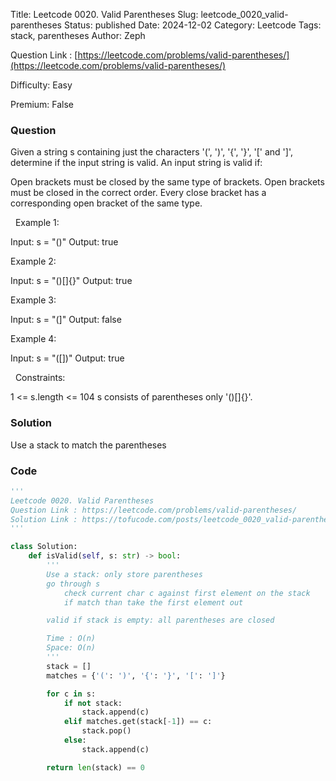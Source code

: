 Title: Leetcode 0020. Valid Parentheses
Slug: leetcode_0020_valid-parentheses
Status: published
Date: 2024-12-02
Category: Leetcode
Tags: stack, parentheses
Author: Zeph

Question Link : [https://leetcode.com/problems/valid-parentheses/](https://leetcode.com/problems/valid-parentheses/)

Difficulty: Easy

Premium: False

### Question
Given a string s containing just the characters '(', ')', '{', '}', '[' and ']', determine if the input string is valid.
An input string is valid if:

Open brackets must be closed by the same type of brackets.
Open brackets must be closed in the correct order.
Every close bracket has a corresponding open bracket of the same type.

 
Example 1:

Input: s = "()"
Output: true

Example 2:

Input: s = "()[]{}"
Output: true

Example 3:

Input: s = "(]"
Output: false

Example 4:

Input: s = "([])"
Output: true

 
Constraints:

1 <= s.length <= 104
s consists of parentheses only '()[]{}'.

### Solution

Use a stack to match the parentheses


### Code
```python
'''
Leetcode 0020. Valid Parentheses
Question Link : https://leetcode.com/problems/valid-parentheses/
Solution Link : https://tofucode.com/posts/leetcode_0020_valid-parentheses.html
'''

class Solution:
    def isValid(self, s: str) -> bool:
        '''
        Use a stack: only store parentheses
        go through s
            check current char c against first element on the stack
            if match than take the first element out

        valid if stack is empty: all parentheses are closed

        Time : O(n)
        Space: O(n)
        '''
        stack = []
        matches = {'(': ')', '{': '}', '[': ']'}

        for c in s:
            if not stack:
                stack.append(c)
            elif matches.get(stack[-1]) == c:
                stack.pop()
            else:
                stack.append(c)

        return len(stack) == 0

```

